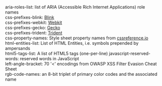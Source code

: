aria-roles-list: list of ARIA (Accessible Rich Internet Applications) role names  
css-prefixes-blink: [Blink](https://peter.sh/experiments/vendor-prefixed-css-property-overview/)  
css-prefixes-webkit: [Webkit](https://peter.sh/experiments/vendor-prefixed-css-property-overview/)  
css-prefixes-gecko: [Gecko](https://peter.sh/experiments/vendor-prefixed-css-property-overview/)  
css-prefixes-trident: [Trident](https://peter.sh/experiments/vendor-prefixed-css-property-overview/)  
css-property-names: Style sheet property names from [cssreference.io](https://cssreference.io)  
html-entities-list: List of HTML Entities, i.e. symbols prepended by ampersands  
html5-tags-list: A list of HTML5 tags (one-per-line)
javascript-reserved-words: reserved words in JavaScript   
left-angle-bracket: 70 '<' encodings from OWASP XSS Filter Evasion Cheat Sheet  
rgb-code-names: an 8-bit triplet of primary color codes and the associated name  
